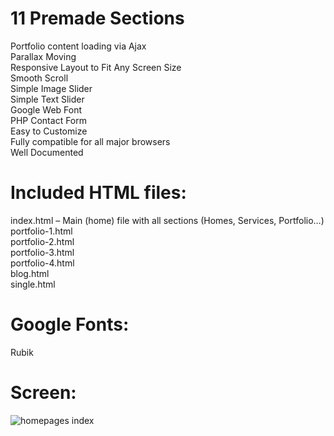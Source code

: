 # 11 Premade Sections
  Portfolio content loading via Ajax</br>
  Parallax Moving</br>
  Responsive Layout to Fit Any Screen Size</br>
  Smooth Scroll</br>
  Simple Image Slider</br>
  Simple Text Slider</br>
  Google Web Font</br>
  PHP Contact Form</br>
  Easy to Customize</br>
  Fully compatible for all major browsers</br>
  Well Documented</br>


# Included HTML files:
  index.html – Main (home) file with all sections (Homes, Services, Portfolio…)</br>
  portfolio-1.html</br>
  portfolio-2.html</br>
  portfolio-3.html</br>
  portfolio-4.html</br>
  blog.html</br>
  single.html</br>

# Google Fonts: 
  Rubik

# Screen: 
 <img alt="homepages index" src="https://elements-cover-images-0.imgix.net/75119904-bad7-40ab-ba45-704fd358139a?auto=compress%2Cformat&fit=max&w=1370&s=7576ecf106f1e0f632767586a5eeb90a" />
